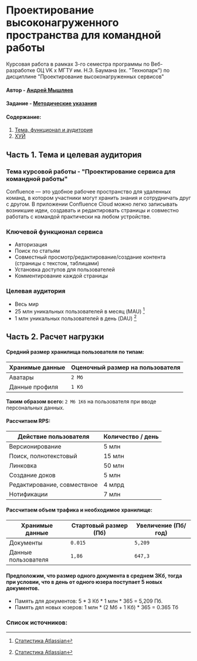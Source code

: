 # Проектирование высоконагруженного пространства для командной работы

Курсовая работа в рамках 3-го семестра программы по Веб-разработке ОЦ VK x МГТУ им. Н.Э. Баумана (ex. "Технопарк") по дисциплине "Проектирование высоконагруженных сервисов"

#### Автор - [Андрей Мышляев](https://park.vk.company/profile/a.myshliaev/ "Страница на портале VK x МГТУ")
#### Задание - [Методические указания](https://github.com/init/highload/blob/main/homework_architecture.md)

#### Содержание:
1. [Тема, функционал и аудитория](#1)
2. [ХУЙ](#2)


## Часть 1. Тема и целевая аудитория <a name="1"></a>

### Тема курсовой работы - **"Проектирование сервиса для командной работы"**
Confluence — это удобное рабочее пространство для удаленных команд, в котором участники могут хранить знания и сотрудничать друг с другом. В приложении Confluence Cloud можно легко записывать возникшие идеи, создавать и редактировать страницы и совместно работать с командой практически на любом устройстве.


### Ключевой функционал сервиса
- Авторизация
- Поиск по статьям
- Совместный просмотр/редактирование/создание контента (страницы с текстом, таблицами)
- Установка доступов для пользователей
- Комментирование каждой страницы

### Целевая аудитория
- Весь мир
- 25 млн уникальных пользователей в месяц (MAU) [^1]
- 1 млн уникальных пользователей в день (DAU) [^1]

## Часть 2. Расчет нагрузки <a name="2"></a>

#### Средний размер хранилища пользователя по типам:

| Хранимые данные   | Оценочный размер на пользователя         |
|-------------------|------------------------------------------|
| Аватары              | `2 Мб`                            |
| Данные профиля              | `1 Кб`                     |


**Таким образом всего:** `2 Мб 1Кб` на пользователя при вводе персональных данных.

#### Рассчитаем RPS:

|Действие пользователя |Количество / день|
| ------------- |-------------|
|Версионирование| 5 млн |
|Поиск, полнотекстовый| 15 млн |
|Линковка| 50 млн |
|Создание доков | 5 млн |
|Редактирование, совмествное| 4 млрд |
|Нотификации| 7 млн |


#### Рассчитаем объем трафика и необходимое хранилище:

| Хранимые данные   | Стартовый размер (Пб)  | Увеличение (Пб/год)    |
|-------------------|------------------------|------------------|
| Документы              | `0.015`            |        `5,209`       |
| Данные пользователя              | `1,86`  |          `647,3`         |

#### Предположим, что размер одного документа в среднем 3Кб, тогда при условии, что в день от одного юзера поступает 5 новых документов.
- Память для документов: 5 * 3 Кб * 1 млн * 365 =  5,209 Пб.
- Память дял новых юзеров: 1 млн * (2 Мб + 1 Кб) * 365 = 0.365 Тб


### Список источников:
[^1]: [Статистика Atlassian](https://www.atlassian.com/ru/customers/the-telegraph)

[^2]: [Статистика Hypestat](https://hypestat.com/info/confluence.atlassian.com)

[^3]: [Данные по макс размеру](https://confluence.atlassian.com/confkb/how-to-detect-5mb-of-text-on-page-858576591.html)

